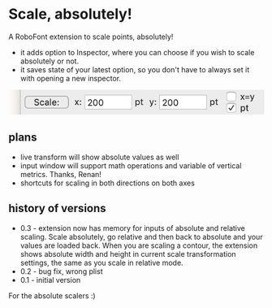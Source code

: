 # Scale, absolutely!
A RoboFont extension to scale points, absolutely!
- it adds option to Inspector, where you can choose if you wish to scale absolutely or not.
- it saves state of your latest option, so you don't have to always set it with opening a new inspector. 

![Preview of Scale, absolutely extension](preview.png)

## plans
- live transform will show absolute values as well
- input window will support math operations and variable of vertical metrics. Thanks, Renan!
- shortcuts for scaling in both directions on both axes


## history of versions
- 0.3 - extension now has memory for inputs of absolute and relative scaling. Scale absolutely, go relative and then back to absolute and your values are loaded back. When you are scaling a contour, the extension shows absolute width and height in current scale transformation settings, the same as you scale in relative mode.
- 0.2 - bug fix, wrong plist
- 0.1 - initial version


For the absolute scalers :)
